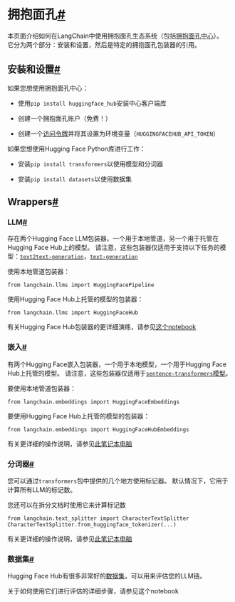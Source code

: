 

拥抱面孔[#](#hugging-face "此标题的永久链接")
=================================

本页面介绍如何在LangChain中使用拥抱面孔生态系统（包括[拥抱面孔中心](https://huggingface.co)）。  
它分为两个部分：安装和设置，然后是特定的拥抱面孔包装器的引用。

安装和设置[#](#installation-and-setup "此标题的永久链接")
--------------------------------------------

如果您想使用拥抱面孔中心：

* 使用`pip install huggingface_hub`安装中心客户端库

* 创建一个拥抱面孔账户（免费！）

* 创建一个[访问令牌](https://huggingface.co/docs/hub/security-tokens)并将其设置为环境变量（`HUGGINGFACEHUB_API_TOKEN`）

如果您想使用Hugging Face Python库进行工作：

* 安装`pip install transformers`以使用模型和分词器

* 安装`pip install datasets`以使用数据集

Wrappers[#](#wrappers "Permalink to this headline")
---------------------------------------------------

### LLM[#](#llm "Permalink to this headline")

存在两个Hugging Face LLM包装器，一个用于本地管道，另一个用于托管在Hugging Face Hub上的模型。
请注意，这些包装器仅适用于支持以下任务的模型：[`text2text-generation`](https://huggingface.co/models?library=transformers&pipeline_tag=text2text-generation&sort=downloads)，[`text-generation`](https://huggingface.co/models?library=transformers&pipeline_tag=text-classification&sort=downloads)

使用本地管道包装器：

```
from langchain.llms import HuggingFacePipeline

```

使用Hugging Face Hub上托管的模型的包装器：

```
from langchain.llms import HuggingFaceHub

```

有关Hugging Face Hub包装器的更详细演练，请参见[这个notebook](../modules/models/llms/integrations/huggingface_hub)

### 嵌入[#](#embeddings "Permalink to this headline")

有两个Hugging Face嵌入包装器，一个用于本地模型，一个用于Hugging Face Hub上托管的模型。
请注意，这些包装器仅适用于[`sentence-transformers`模型](https://huggingface.co/models?library=sentence-transformers&sort=downloads)。

要使用本地管道包装器：

```
from langchain.embeddings import HuggingFaceEmbeddings

```

要使用Hugging Face Hub上托管的模型的包装器：

```
from langchain.embeddings import HuggingFaceHubEmbeddings

```

有关更详细的操作说明，请参见[此笔记本电脑](../modules/models/text_embedding/examples/huggingfacehub)

### 分词器[#](#tokenizer "Permalink to this headline")

您可以通过`transformers`包中提供的几个地方使用标记器。
默认情况下，它用于计算所有LLM的标记数。

您还可以在拆分文档时使用它来计算标记数

```
from langchain.text_splitter import CharacterTextSplitter
CharacterTextSplitter.from_huggingface_tokenizer(...)

```

有关更详细的操作说明，请参见[此笔记本电脑](../modules/indexes/text_splitters/examples/huggingface_length_function)

### 数据集[#](#datasets "Permalink to this headline")

Hugging Face Hub有很多非常好的[数据集](https://huggingface.co/datasets)，可以用来评估您的LLM链。

关于如何使用它们进行评估的详细步骤，请参见这个notebook

